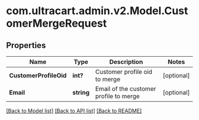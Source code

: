 # com.ultracart.admin.v2.Model.CustomerMergeRequest
## Properties

Name | Type | Description | Notes
------------ | ------------- | ------------- | -------------
**CustomerProfileOid** | **int?** | Customer profile oid to merge | [optional] 
**Email** | **string** | Email of the customer profile to merge | [optional] 


[[Back to Model list]](../README.md#documentation-for-models) [[Back to API list]](../README.md#documentation-for-api-endpoints) [[Back to README]](../README.md)

